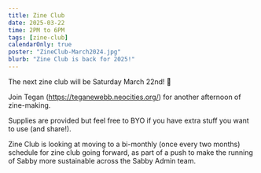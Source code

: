 ```yaml
---
title: Zine Club
date: 2025-03-22
time: 2PM to 6PM
tags: [zine-club]
calendarOnly: true
poster: "ZineClub-March2024.jpg"
blurb: "Zine Club is back for 2025!"
---
```

The next zine club will be Saturday March 22nd! 🎉 

Join Tegan (https://teganewebb.neocities.org/) for another afternoon of zine-making.

Supplies are provided but feel free to BYO if you have extra stuff you want to use (and share!).

Zine Club is looking at moving to a bi-monthly (once every two months) schedule for zine club going forward, as part of a push to make the running of Sabby more sustainable across the Sabby Admin team.
